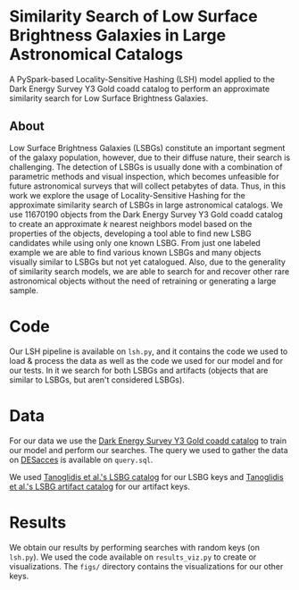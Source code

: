 # Similarity Search of Low Surface Brightness Galaxies in Large Astronomical Catalogs

A PySpark-based Locality-Sensitive Hashing (LSH) model applied to the Dark Energy Survey Y3 Gold coadd catalog to perform an approximate similarity search for Low Surface Brightness Galaxies.

## About

Low Surface Brightness Galaxies (LSBGs) constitute an important segment of the galaxy population, however, due to their diffuse nature, their search is challenging. The detection of LSBGs is usually done with a combination of parametric methods and visual inspection, which becomes unfeasible for future astronomical surveys that will collect petabytes of data. Thus, in this work we explore the usage of Locality-Sensitive Hashing for the approximate similarity search of LSBGs in large astronomical catalogs. We use 11670190 objects from the Dark Energy Survey Y3 Gold coadd catalog to create an approximate $k$ nearest neighbors model based on the properties of the objects, developing a tool able to find new LSBG candidates while using only one known LSBG. From just one labeled example we are able to find various  known LSBGs and many objects visually similar to LSBGs but not yet catalogued. Also, due to the generality of similarity search models, we are able to search for and recover other rare astronomical objects without the need of retraining or generating a large sample.

# Code

Our LSH pipeline is available on `lsh.py`, and it contains the code we used to load & process the data as well as the code we used for our model and for our tests. In it we search for both LSBGs and artifacts (objects that are similar to LSBGs, but aren't considered LSBGs).

# Data

For our data we use the [Dark Energy Survey Y3 Gold coadd catalog](https://des.ncsa.illinois.edu/releases/y3a2/Y3gold) to train our model and perform our searches. The query we used to gather the data on [DESacces](https://des.ncsa.illinois.edu/desaccess/) is available on `query.sql`.

We used [Tanoglidis et al.'s LSBG catalog](https://iopscience.iop.org/article/10.3847/1538-4365/abca89) for our LSBG keys and [Tanoglidis et al.'s LSBG artifact catalog](https://www.sciencedirect.com/science/article/pii/S2213133721000238?via%3Dihub) for our artifact keys.

# Results

We obtain our results by performing searches with random keys (on `lsh.py`). We used the code available on `results_viz.py` to create or visualizations. The `figs/` directory contains the visualizations for our other keys.  

